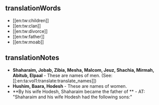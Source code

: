 ## translationWords

* [[en:tw:children]]
* [[en:tw:clan]]
* [[en:tw:divorce]]
* [[en:tw:father]]
* [[en:tw:moab]]

## translationNotes

* **Shaharaim, Jobab, Zibia, Mesha, Malcom, Jeuz, Shachia, Mirmah, Abitub, Elpaal** - These are names of men. (See: [[:en:ta:vol1:translate:translate_names]])
* **Hushim, Baara, Hodesh** - These are names of women.
* **By his wife Hodesh, Shaharaim became the father of ** - AT: "Shaharaim and his wife Hodesh had the following sons:"

